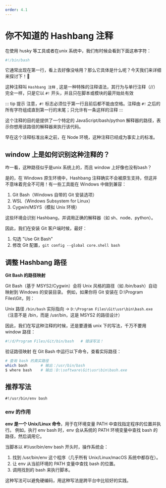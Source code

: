 ```yaml
---
order: 4.1
---
```


# 你不知道的 Hashbang 注释

在使用 husky 等工具或者在unix 系统中，我们有时候会看到下面这串字符：

```bash
#!/bin/bash
```

它通常出现在第一行，看上去好像没啥用？那么它具体是什么呢？今天我们来详细来探讨下！🥰

这种注释叫 `Hashbang 注释` , 这是一种特殊的注释语法，其行为与单行注释（//）完全一样，只是它以 `#!` 开头，并且只在脚本或模块的最开始处有效

::: tip 提示
注意，`#!` 标志必须位于第一行且前后都不能由空格。注释由 `#!` 之后的所有字符组成直到第一行的末尾；只允许有一条这样的注释
:::

这个注释的目的是提供了一个特定的 JavaScript/bash/python 解释器的路径，表示你想用该路径的解释器来执行该代码。

早在这个注释标准出来之前，在 Node 环境，这种注释已经成为事实上的标准。

## window 上是如何识别这种注释的？

咋一看，这种路径似乎是unix 系统上的，而且 window 上好像也没有bash？

是的，在 Windows 原生环境中，Hashbang 注释确实不会被原生支持，但这并不意味着完全不可用！有一些工具能在 Windows 中做到兼容：

1. Git Bash（Windows 自带的 Git 安装选项）
2. WSL（Windows Subsystem for Linux）
3. Cygwin/MSYS（模拟 Unix 环境）   

这些环境会识别 Hashbang，并调用正确的解释器（如 sh、node、python）。

因此，我们在安装 Git 客户端时候，最好：

1. 勾选 "Use Git Bash"
2. 修改 Git 配置，`git config --global core.shell bash`

## 调整 Hashbang 路径

**Git Bash 的路径映射**

Git Bash（基于 MSYS2/Cygwin）会将 Unix 风格的路径（如 /bin/bash）自动映射到 Windows 的安装目录。
例如，如果你将 Git 安装在 D:\Program Files\Git，则：

Unix 路径 `/bin/bash`
实际指向 → `D:\Program Files\Git\usr\bin\bash.exe` （注意不是 /bin，而是 /usr/bin，这是 MSYS2 的路径设计）

因此，我们在写这种注释的时候，还是要遵循 unix 下的写法，千万不要用window 路径：
```bash
#!/d/Program Files/Git/bin/bash   # 错误写法！
```

验证路径映射
在 Git Bash 中运行以下命令，查看实际路径：

```bash
# 查询 bash 的真实路径
which bash      # 输出：/usr/bin/bash
$ where bash    # 输出：D:\software\Git\usr\bin\bash.exe
```

## 推荐写法

```
#!/usr/bin/env bash
```

### env 的作用

**env 是一个 Unix/Linux 命令**，用于在环境变量 PATH 中查找指定程序的位置并执行。
例如，执行 env bash 时，env 会从系统的 PATH 环境变量中查找 bash 的路径，然后调用它。

当脚本以 #!/usr/bin/env bash 开头时，操作系统会：

1. 找到 /usr/bin/env 这个程序（几乎所有 Unix/Linux/macOS 系统中都存在）。
2. 让 env 从当前环境的 PATH 变量中查找 bash 的位置。
3. 调用找到的 bash 来执行脚本。

这种写法可以避免硬编码，用这种写法是跨平台中比较好的实践。